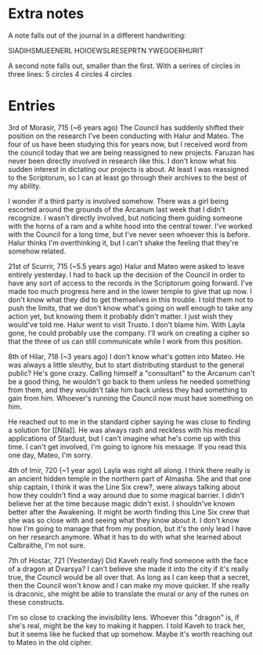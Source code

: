 # Extra notes
A note falls out of the journal in a different handwriting:

SIADIHSMUEENERL
HOIOEWSLRESEPRTN
YWEGOERHURIT

A second note falls out, smaller than the first. With a serires of circles in three lines:
5 circles
4 circles
4 circles

# Entries

3rd of Morasir, 715 (~6 years ago)
The Council has suddenly shifted their position on the research I've been conducting with Halur and Mateo. The four of us have been studying this for years now, but I received word from the council today that we are being reassigned to new projects. Faruzan has never been directly involved in research like this. I don't know what his sudden interest in dictating our projects is about. At least I was reassigned to the Scriptorum, so I can at least go through their archives to the best of my ability.

I wonder if a third party is involved somehow. There was a girl being escorted around the grounds of the Arcanum last week that I didn't recognize. I wasn't directly involved, but noticing them guiding someone with the horns of a ram and a white hood into the central tower. I've worked with the Council for a long time, but I've never seen whoever this is before. Halur thinks I'm overthinking it, but I can't shake the feeling that they're somehow related.

21st of Scurrir, 715 (~5.5 years ago)
Halur and Mateo were asked to leave entirely yesterday. I had to back up the decision of the Council in order to have any sort of access to the records in the Scriptorum going forward. I've made too much progress here and in the lower temple to give that up now. I don't know what they did to get themselves in this trouble. I told them not to push the limits, that we don't know what's going on well enough to take any action yet, but knowing them it probably didn't matter. I just wish they would've told me. Halur went to visit Trusto. I don't blame him. With Layla gone, he could probably use the company. I'll work on creating a cipher so that the three of us can still communicate while I work from this position.

8th of Hilar, 718 (~3 years ago)
I don't know what's gotten into Mateo. He was always a little sleuthy, but to start distributing stardust to the general public? He's gone crazy. Calling himself a "consultant" to the Arcanum can't be a good thing, he wouldn't go back to them unless he needed something from them, and they wouldn't take him back unless they had something to gain from him. Whoever's running the Council now must have something on him. 

He reached out to me in the standard cipher saying he was close to finding a solution for [[Nila]]. He was always rash and reckless with his medical applications of Stardust, but I can't imagine what he's come up with this time. I can't get involved, I'm going to ignore his message. If you read this one day, Mateo, I'm sorry.

4th of Imir, 720 (~1 year ago)
Layla was right all along. I think there really is an ancient hidden temple in the northern part of Almasha. She and that one ship captain, I think it was the Line Six crew?, were always talking about how they couldn't find a way around due to some magical barrier. I didn't believe her at the time because magic didn't exist. I shouldn've known better after the Awakening. It might be worth finding this Line Six crew that she was so close with and seeing what they know about it. I don't know how I'm going to manage that from my position, but it's the only lead I have on her research anymore. What it has to do with what she learned about Calbraithe, I'm not sure.

7th of Hostar, 721 (Yesterday)
Did Kaveh really find someone with the face of a dragon at Dvarsya? I can't believe she made it into the city if it's really true, the Council would be all over that. As long as I can keep that a secret, then the Council won't know and I can make my move quicker. If she really is draconic, she might be able to translate the mural or any of the runes on these constructs. 

I'm so close to cracking the invisibility lens. Whoever this "dragon" is, if she's real, might be the key to making it happen. I told Kaveh to track her, but it seems like he fucked that up somehow. Maybe it's worth reaching out to Mateo in the old cipher.